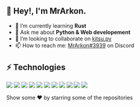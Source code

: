 ## 👋 Hey!, I'm MrArkon.
- 🌱 I’m currently learning **Rust**
- 💬 Ask me about **Python & Web developement**
- 👯 I’m looking to collaborate on [kitsu.py](https://github.com/MrArkon/kitsu.py)
- 📫 How to reach me: [MrArkon#3939](https://discord.com/users/733370212199694467) on Discord

## ⚡ Technologies
<p>
  <img src="https://img.shields.io/badge/Python-3776AB?style=for-the-badge&logo=python&logoColor=white" />
  <img src="https://img.shields.io/badge/Rust-black?style=for-the-badge&logo=rust&logoColor=#E57324" />
  <img src="https://img.shields.io/badge/HTML-239120?style=for-the-badge&logo=html5&logoColor=white" />
  <img src="https://img.shields.io/badge/CSS3-1572B6?style=for-the-badge&logo=css3&logoColor=white" />
   <img src="https://img.shields.io/badge/PostgreSQL-316192?style=for-the-badge&logo=postgresql&logoColor=white" />
   <img src="https://img.shields.io/badge/MongoDB-4EA94B?style=for-the-badge&logo=mongodb&logoColor=white" />
   <img src="https://img.shields.io/badge/SQLite-07405E?style=for-the-badge&logo=sqlite&logoColor=white" />
   <img src="https://img.shields.io/badge/redis-%23DD0031.svg?&style=for-the-badge&logo=redis&logoColor=white" />
   <img src="https://img.shields.io/badge/Django-092E20?style=for-the-badge&logo=django&logoColor=green" />
   <img src="https://img.shields.io/badge/fastapi-109989?style=for-the-badge&logo=FASTAPI&logoColor=white" />
   <img src="https://img.shields.io/badge/Flask-000000?style=for-the-badge&logo=flask&logoColor=white" />
</p>

<p>Show some ❤️ by starring some of the repositories</p>
